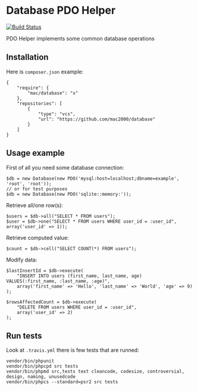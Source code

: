 Database PDO Helper
===================

[![Build Status](https://travis-ci.org/mac2000/database.png?branch=master)](https://travis-ci.org/mac2000/database)

PDO Helper implements some common database operations

Installation
------------

Here is `composer.json` example:

    {
        "require": {
            "mac/database": "x"
        },
        "repositories": [
            {
                "type": "vcs",
                "url": "https://github.com/mac2000/database"
            }
        ]
    }

Usage example
-------------

First of all you need some database connection:

    $db = new Database(new PDO('mysql:host=localhost;dbname=example', 'root', 'root'));
    // or for test purposes
    $db = new Database(new PDO('sqlite::memory:'));

Retrieve all/one row(s):

    $users = $db->all("SELECT * FROM users");
    $user = $db->one("SELECT * FROM users WHERE user_id = :user_id", array('user_id' => 1));

Retrieve computed value:

    $count = $db->cell("SELECT COUNT(*) FROM users");

Modify data:

    $lastInsertId = $db->execute(
        "INSERT INTO users (first_name, last_name, age) VALUES(:first_name, :last_name, :age)",
        array('first_name' => 'Hello', 'last_name' => 'World', 'age' => 9)
    );

    $rowsAffectedCount = $db->execute(
        "DELETE FROM users WHERE user_id = :user_id",
        array('user_id' => 2)
    );

Run tests
---------

Look at `.travis.yml` there is few tests that are runned:

    vendor/bin/phpunit
    vendor/bin/phpcpd src tests
    vendor/bin/phpmd src,tests text cleancode, codesize, controversial, design, naming, unusedcode
    vendor/bin/phpcs --standard=psr2 src tests